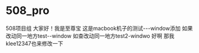 # 508_pro
508项目组
大家好！我是至尊宝
这是macbook机子的测试---window添加
如果改动同一地方test--window
如查改动同一地方test2-windwo
好啊
那我klee12347也来修改一下
